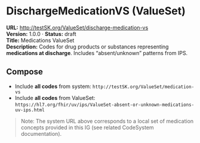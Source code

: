 

# DischargeMedicationVS (ValueSet)

**URL:** http://testSK.org/ValueSet/discharge-medication-vs  
**Version:** 1.0.0 · **Status:** draft  
**Title:** Medications ValueSet  
**Description:** Codes for drug products or substances representing **medications at discharge**. Includes “absent/unknown” patterns from IPS.

## Compose
- Include **all codes** from system: `http://testSK.org/ValueSet/medication-vs`  
- Include **all codes** from ValueSet: `https://hl7.org/fhir/uv/ips/ValueSet-absent-or-unknown-medications-uv-ips.html`

> Note: The system URL above corresponds to a local set of medication concepts provided in this IG (see related CodeSystem documentation).
